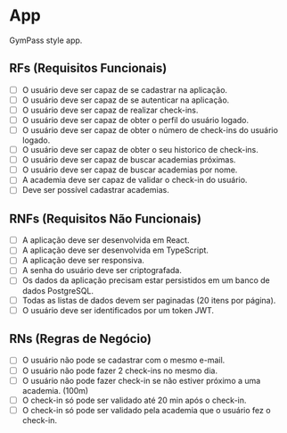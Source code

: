 # App

GymPass style app.

## RFs (Requisitos Funcionais)

- [ ] O usuário deve ser capaz de se cadastrar na aplicação.
- [ ] O usuário deve ser capaz de se autenticar na aplicação.
- [ ] O usuário deve ser capaz de realizar check-ins.
- [ ] O usuário deve ser capaz de obter o perfil do usuário logado.
- [ ] O usuário deve ser capaz de obter o número de check-ins do usuário logado.
- [ ] O usuário deve ser capaz de obter o seu historico de check-ins.
- [ ] O usuário deve ser capaz de buscar academias próximas.
- [ ] O usuário deve ser capaz de buscar academias por nome.
- [ ] A academia deve ser capaz de validar o check-in do usuário.
- [ ] Deve ser possível cadastrar academias.

## RNFs (Requisitos Não Funcionais)

- [ ] A aplicação deve ser desenvolvida em React.
- [ ] A aplicação deve ser desenvolvida em TypeScript.
- [ ] A aplicação deve ser responsiva.
- [ ] A senha do usuário deve ser criptografada.
- [ ] Os dados da aplicação precisam estar persistidos em um banco de dados PostgreSQL.
- [ ] Todas as listas de dados devem ser paginadas (20 itens por página).
- [ ] O usuário deve ser identificados por um token JWT.

## RNs (Regras de Negócio)

- [ ] O usuário não pode se cadastrar com o mesmo e-mail.
- [ ] O usuário não pode fazer 2 check-ins no mesmo dia.
- [ ] O usuário não pode fazer check-in se não estiver próximo a uma academia. (100m)
- [ ] O check-in só pode ser validado até 20 min após o check-in.
- [ ] O check-in só pode ser validado pela academia que o usuário fez o check-in.
